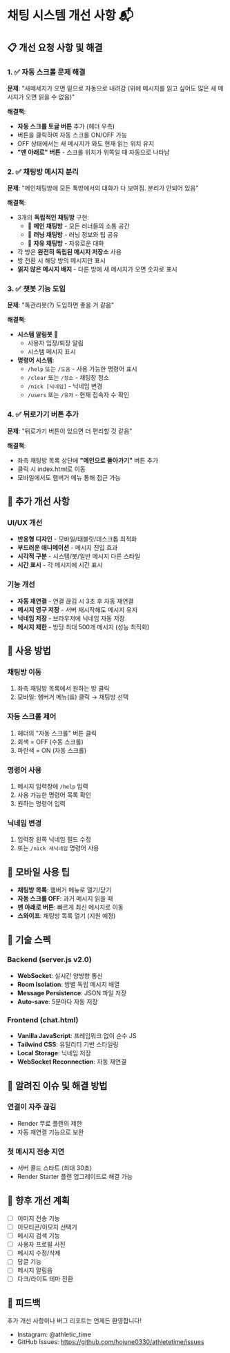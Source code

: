 # 채팅 시스템 개선 사항 📬

## 📋 개선 요청 사항 및 해결

### 1. ✅ 자동 스크롤 문제 해결
**문제**: "새메세지가 오면 밑으로 자동으로 내려감 (위에 메시지를 읽고 싶어도 많은 새 메시지가 오면 읽을 수 없음)"

**해결책**:
- **자동 스크롤 토글 버튼** 추가 (헤더 우측)
- 버튼을 클릭하여 자동 스크롤 ON/OFF 가능
- OFF 상태에서는 새 메시지가 와도 현재 읽는 위치 유지
- **"맨 아래로" 버튼** - 스크롤 위치가 위쪽일 때 자동으로 나타남

### 2. ✅ 채팅방 메시지 분리
**문제**: "메인채팅방에 모든 톡방에서의 대화가 다 보여짐. 분리가 안되어 있음"

**해결책**:
- 3개의 **독립적인 채팅방** 구현:
  - 💬 **메인 채팅방** - 모든 러너들의 소통 공간
  - 🏃 **러닝 채팅방** - 러닝 정보와 팁 공유
  - 🎈 **자유 채팅방** - 자유로운 대화
- 각 방은 **완전히 독립된 메시지 저장소** 사용
- 방 전환 시 해당 방의 메시지만 표시
- **읽지 않은 메시지 배지** - 다른 방에 새 메시지가 오면 숫자로 표시

### 3. ✅ 챗봇 기능 도입
**문제**: "톡관리봇(?) 도입하면 좋을 거 같음"

**해결책**:
- **시스템 알림봇** 🤖
  - 사용자 입장/퇴장 알림
  - 시스템 메시지 표시
- **명령어 시스템**:
  - `/help` 또는 `/도움` - 사용 가능한 명령어 표시
  - `/clear` 또는 `/청소` - 채팅창 청소
  - `/nick [닉네임]` - 닉네임 변경
  - `/users` 또는 `/유저` - 현재 접속자 수 확인

### 4. ✅ 뒤로가기 버튼 추가
**문제**: "뒤로가기 버튼이 있으면 더 편리할 것 같음"

**해결책**:
- 좌측 채팅방 목록 상단에 **"메인으로 돌아가기"** 버튼 추가
- 클릭 시 index.html로 이동
- 모바일에서도 햄버거 메뉴 통해 접근 가능

## 🎯 추가 개선 사항

### UI/UX 개선
- **반응형 디자인** - 모바일/태블릿/데스크톱 최적화
- **부드러운 애니메이션** - 메시지 진입 효과
- **시각적 구분** - 시스템/봇/일반 메시지 다른 스타일
- **시간 표시** - 각 메시지에 시간 표시

### 기능 개선
- **자동 재연결** - 연결 끊김 시 3초 후 자동 재연결
- **메시지 영구 저장** - 서버 재시작해도 메시지 유지
- **닉네임 저장** - 브라우저에 닉네임 자동 저장
- **메시지 제한** - 방당 최대 500개 메시지 (성능 최적화)

## 🚀 사용 방법

### 채팅방 이동
1. 좌측 채팅방 목록에서 원하는 방 클릭
2. 모바일: 햄버거 메뉴(☰) 클릭 → 채팅방 선택

### 자동 스크롤 제어
1. 헤더의 "자동 스크롤" 버튼 클릭
2. 회색 = OFF (수동 스크롤)
3. 파란색 = ON (자동 스크롤)

### 명령어 사용
1. 메시지 입력창에 `/help` 입력
2. 사용 가능한 명령어 목록 확인
3. 원하는 명령어 입력

### 닉네임 변경
1. 입력창 왼쪽 닉네임 필드 수정
2. 또는 `/nick 새닉네임` 명령어 사용

## 📱 모바일 사용 팁

- **채팅방 목록**: 햄버거 메뉴로 열기/닫기
- **자동 스크롤 OFF**: 과거 메시지 읽을 때
- **맨 아래로 버튼**: 빠르게 최신 메시지로 이동
- **스와이프**: 채팅방 목록 열기 (지원 예정)

## 🔧 기술 스펙

### Backend (server.js v2.0)
- **WebSocket**: 실시간 양방향 통신
- **Room Isolation**: 방별 독립 메시지 배열
- **Message Persistence**: JSON 파일 저장
- **Auto-save**: 5분마다 자동 저장

### Frontend (chat.html)
- **Vanilla JavaScript**: 프레임워크 없이 순수 JS
- **Tailwind CSS**: 유틸리티 기반 스타일링
- **Local Storage**: 닉네임 저장
- **WebSocket Reconnection**: 자동 재연결

## 🐛 알려진 이슈 및 해결 방법

### 연결이 자주 끊김
- Render 무료 플랜의 제한
- 자동 재연결 기능으로 보완

### 첫 메시지 전송 지연
- 서버 콜드 스타트 (최대 30초)
- Render Starter 플랜 업그레이드로 해결 가능

## 📝 향후 개선 계획

- [ ] 이미지 전송 기능
- [ ] 이모티콘/이모지 선택기
- [ ] 메시지 검색 기능
- [ ] 사용자 프로필 사진
- [ ] 메시지 수정/삭제
- [ ] 답글 기능
- [ ] 메시지 알림음
- [ ] 다크/라이트 테마 전환

## 💬 피드백

추가 개선 사항이나 버그 리포트는 언제든 환영합니다!
- Instagram: @athletic_time
- GitHub Issues: https://github.com/hojune0330/athletetime/issues